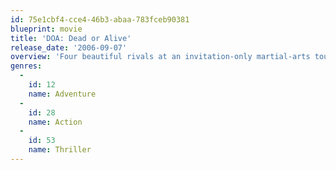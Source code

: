 ```yaml
---
id: 75e1cbf4-cce4-46b3-abaa-783fceb90381
blueprint: movie
title: 'DOA: Dead or Alive'
release_date: '2006-09-07'
overview: 'Four beautiful rivals at an invitation-only martial-arts tournament join forces against a sinister threat. Princess Kasumi is an aristocratic warrior trained by martial-arts masters. Tina Armstrong is a wrestling superstar. Helena Douglas is an athlete with a tragic past. Christie Allen earns her keep as a thief and an assassin-for-hire.'
genres:
  -
    id: 12
    name: Adventure
  -
    id: 28
    name: Action
  -
    id: 53
    name: Thriller
---
```

